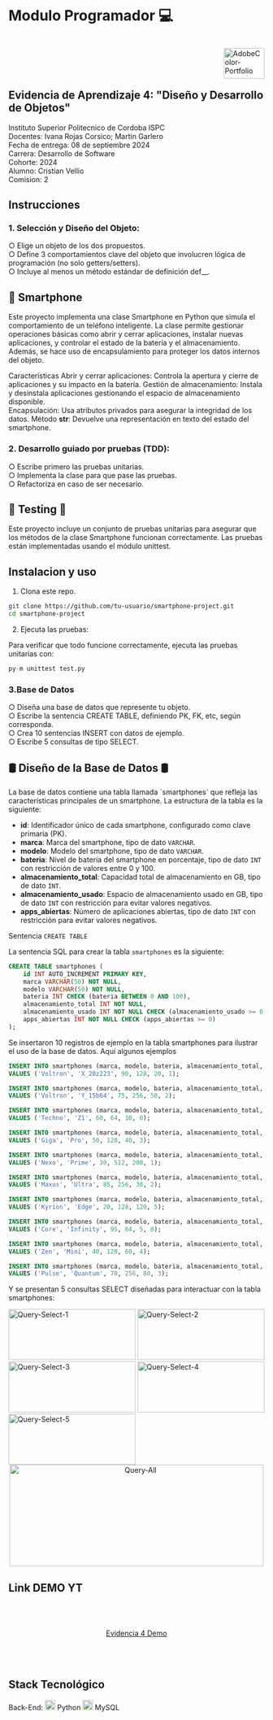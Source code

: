 <h1>Modulo Programador 💻</h1>
<br>
<div>
    <img align="right" src="https://github.com/user-attachments/assets/8f2d463f-9f02-450e-af11-4c4d9a99a7d3" alt="AdobeColor-Portfolio" width="80" height="60">
<div>
<br><br><br>
  
<h2>Evidencia de Aprendizaje 4: "Diseño y Desarrollo de Objetos"</h2>

Instituto Superior Politecnico de Cordoba ISPC<br>
Docentes: Ivana Rojas Corsico; Martin Garlero<br>
Fecha de entrega: 08 de septiembre 2024<br>
Carrera: Desarrollo de Software<br>
Cohorte: 2024<br>
Alumno: Cristian Vellio<br>
Comision: 2<br>

<h2>Instrucciones</h2>
<h3>1. Selección y Diseño del Objeto:</h3>

○ Elige un objeto de los dos propuestos.<br>
○ Define 3 comportamientos clave del objeto que involucren lógica de
programación (no solo getters/setters).<br>
○ Incluye al menos un método estándar de definición def__.<br>

<h2>📱 Smartphone</h2>
Este proyecto implementa una clase Smartphone en Python que simula el comportamiento de un teléfono inteligente. La clase permite gestionar operaciones básicas como abrir y cerrar aplicaciones, instalar nuevas aplicaciones, y controlar el estado de la batería y el almacenamiento. Además, se hace uso de encapsulamiento para proteger los datos internos del objeto.

Características
Abrir y cerrar aplicaciones: Controla la apertura y cierre de aplicaciones y su impacto en la batería.
Gestión de almacenamiento: Instala y desinstala aplicaciones gestionando el espacio de almacenamiento disponible.<br>
Encapsulación: Usa atributos privados para asegurar la integridad de los datos.
Método __str__: Devuelve una representación en texto del estado del smartphone.



<h3>2. Desarrollo guiado por pruebas (TDD):</h3>
○ Escribe primero las pruebas unitarias.<br>
○ Implementa la clase para que pase las pruebas.<br>
○ Refactoriza en caso de ser necesario.<br>

<h2>🔎 Testing 🐞</h2>
Este proyecto incluye un conjunto de pruebas unitarias para asegurar que los métodos de la clase Smartphone funcionan correctamente. Las pruebas están implementadas usando el módulo unittest.

<h2>Instalacion y uso</h2>

1. Clona este repo.

```bash
git clone https://github.com/tu-usuario/smartphone-project.git
cd smartphone-project
```

2. Ejecuta las pruebas:

Para verificar que todo funcione correctamente, ejecuta las pruebas unitarias con:

```python 
py-m unittest test.py
```


<h3>3.Base de Datos</h3>

○ Diseña una base de datos que represente tu objeto.<br>
○ Escribe la sentencia CREATE TABLE, definiendo PK, FK, etc, según
corresponda.<br>
○ Crea 10 sentencias INSERT con datos de ejemplo.<br>
○ Escribe 5 consultas de tipo SELECT.<br>

<h2>🛢 Diseño de la Base de Datos 🛢</h2>
La base de datos contiene una tabla llamada `smartphones` que refleja las características principales de un smartphone. La estructura de la tabla es la siguiente:

- **id**: Identificador único de cada smartphone, configurado como clave primaria (PK).
- **marca**: Marca del smartphone, tipo de dato `VARCHAR`.
- **modelo**: Modelo del smartphone, tipo de dato `VARCHAR`.
- **bateria**: Nivel de batería del smartphone en porcentaje, tipo de dato `INT` con restricción de valores entre 0 y 100.
- **almacenamiento_total**: Capacidad total de almacenamiento en GB, tipo de dato `INT`.
- **almacenamiento_usado**: Espacio de almacenamiento usado en GB, tipo de dato `INT` con restricción para evitar valores negativos.
- **apps_abiertas**: Número de aplicaciones abiertas, tipo de dato `INT` con restricción para evitar valores negativos.

Sentencia `CREATE TABLE`

La sentencia SQL para crear la tabla `smartphones` es la siguiente:

```sql
CREATE TABLE smartphones (
    id INT AUTO_INCREMENT PRIMARY KEY,
    marca VARCHAR(50) NOT NULL,
    modelo VARCHAR(50) NOT NULL,
    bateria INT CHECK (bateria BETWEEN 0 AND 100),
    almacenamiento_total INT NOT NULL,
    almacenamiento_usado INT NOT NULL CHECK (almacenamiento_usado >= 0),
    apps_abiertas INT NOT NULL CHECK (apps_abiertas >= 0)
);
```
Se insertaron 10 registros de ejemplo en la tabla smartphones para ilustrar el uso de la base de datos. Aquí algunos ejemplos

```sql
INSERT INTO smartphones (marca, modelo, bateria, almacenamiento_total, almacenamiento_usado, apps_abiertas)
VALUES ('Voltron', 'X_20z223', 90, 128, 20, 1);

INSERT INTO smartphones (marca, modelo, bateria, almacenamiento_total, almacenamiento_usado, apps_abiertas)
VALUES ('Voltron', 'Y_15b64', 75, 256, 50, 2);

INSERT INTO smartphones (marca, modelo, bateria, almacenamiento_total, almacenamiento_usado, apps_abiertas)
VALUES ('Techno', 'Z1', 60, 64, 10, 0);

INSERT INTO smartphones (marca, modelo, bateria, almacenamiento_total, almacenamiento_usado, apps_abiertas)
VALUES ('Giga', 'Pro', 50, 128, 40, 3);

INSERT INTO smartphones (marca, modelo, bateria, almacenamiento_total, almacenamiento_usado, apps_abiertas)
VALUES ('Nexo', 'Prime', 30, 512, 200, 1);

INSERT INTO smartphones (marca, modelo, bateria, almacenamiento_total, almacenamiento_usado, apps_abiertas)
VALUES ('Maxus', 'Ultra', 85, 256, 30, 2);

INSERT INTO smartphones (marca, modelo, bateria, almacenamiento_total, almacenamiento_usado, apps_abiertas)
VALUES ('Kyrion', 'Edge', 20, 128, 120, 5);

INSERT INTO smartphones (marca, modelo, bateria, almacenamiento_total, almacenamiento_usado, apps_abiertas)
VALUES ('Core', 'Infinity', 95, 64, 5, 0);

INSERT INTO smartphones (marca, modelo, bateria, almacenamiento_total, almacenamiento_usado, apps_abiertas)
VALUES ('Zen', 'Mini', 40, 128, 60, 4);

INSERT INTO smartphones (marca, modelo, bateria, almacenamiento_total, almacenamiento_usado, apps_abiertas)
VALUES ('Pulse', 'Quantum', 70, 256, 80, 3);
```
Y se presentan 5 consultas SELECT diseñadas para interactuar con la tabla smartphones:
<div>
<img src="https://github.com/user-attachments/assets/1830ce48-ab90-4a06-b1cc-c47ed7f98e98" alt="Query-Select-1" width="250" height="100">
<img src="https://github.com/user-attachments/assets/f1952143-aa96-4438-b38c-dd0602c1c3ad" alt="Query-Select-2" width="250" height="100">
<img src="https://github.com/user-attachments/assets/81a261cf-7e06-49ff-808d-a4dd22fb130e" alt="Query-Select-3" width="250" height="100">
<img src="https://github.com/user-attachments/assets/e8924854-0e62-40a2-bcfe-79cad2521c45" alt="Query-Select-4" width="250" height="100">
<img src="https://github.com/user-attachments/assets/bdd674b7-9377-4518-b522-9bc9f6a331b6" alt="Query-Select-5" width="250" height="100">


</div>

<div align="center">
    <img src="https://github.com/user-attachments/assets/54097fd9-6010-4ca2-ae38-8b3cebd59b95" alt="Query-All" width="500" height="200">
</div>

<h2>Link DEMO YT</h2>
<br>
<br>
<br>
<div align="center">
  <a href="https://youtu.be/mIxR4VrStX4?feature=shared">Evidencia 4 Demo</a>
</div>
<br>
<br>
<br>


## **Stack Tecnológico**
Back-End:
  <img src="https://cdn.jsdelivr.net/gh/devicons/devicon@latest/icons/python/python-original.svg"  width="20" height="20"/> Python
  <img src="https://cdn.jsdelivr.net/gh/devicons/devicon@latest/icons/mysql/mysql-original.svg" width="20" height="20"/> MySQL
